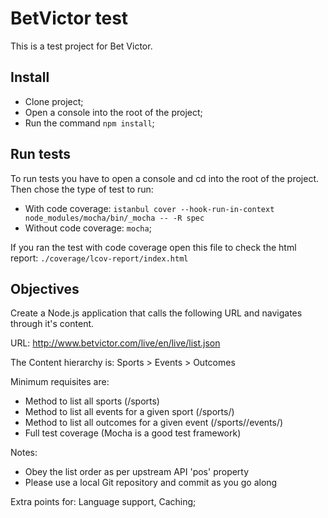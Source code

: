 # BetVictor test

This is a test project for Bet Victor.



## Install

 - Clone project;
 - Open a console into the root of the project;
 - Run the command `npm install`;



## Run tests

To run tests you have to open a console and cd into the root of the project. Then chose the type of test to run:

 - With code coverage: `istanbul cover --hook-run-in-context node_modules/mocha/bin/_mocha -- -R spec`
 - Without code coverage: `mocha`;

If you ran the test with code coverage open this file to check the html report: `./coverage/lcov-report/index.html`



## Objectives

Create a Node.js application that calls the following URL and navigates through it's content.

URL: http://www.betvictor.com/live/en/live/list.json

The Content hierarchy is: Sports > Events > Outcomes

Minimum requisites are:

 - Method to list all sports (/sports)
 - Method to list all events for a given sport (/sports/<id>)
 - Method to list all outcomes for a given event (/sports/<id>/events/<id>)
 - Full test coverage (Mocha is a good test framework)

Notes:

 - Obey the list order as per upstream API 'pos' property
 - Please use a local Git repository and commit as you go along

Extra points for: Language support, Caching;
